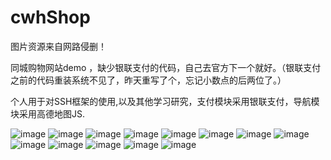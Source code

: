 # cwhShop
图片资源来自网路侵删！  

同城购物网站demo ，缺少银联支付的代码，自己去官方下一个就好。（银联支付之前的代码重装系统不见了，昨天重写了个，忘记小数点的后两位了。）  

个人用于对SSH框架的使用,以及其他学习研究，支付模块采用银联支付，导航模块采用高德地图JS.
  
  

![image](https://github.com/William-Chen94/cwhShop/blob/master/introduce%20my%20project/%E9%A1%B9%E7%9B%AE1.jpg)
![image](https://github.com/William-Chen94/cwhShop/blob/master/introduce%20my%20project/%E9%A1%B9%E7%9B%AE2.jpg)
![image](https://github.com/William-Chen94/cwhShop/blob/master/introduce%20my%20project/%E9%A1%B9%E7%9B%AE3.jpg)
![image](https://github.com/William-Chen94/cwhShop/blob/master/introduce%20my%20project/%E9%A1%B9%E7%9B%AE4.jpg)
![image](https://github.com/William-Chen94/cwhShop/blob/master/introduce%20my%20project/%E9%A1%B9%E7%9B%AE5.jpg)
![image](https://github.com/William-Chen94/cwhShop/blob/master/introduce%20my%20project/%E9%A1%B9%E7%9B%AE6.jpg)
![image](https://github.com/William-Chen94/cwhShop/blob/master/introduce%20my%20project/%E9%A1%B9%E7%9B%AE7.jpg)
![image](https://github.com/William-Chen94/cwhShop/blob/master/introduce%20my%20project/%E9%A1%B9%E7%9B%AE8.jpg)
![image](https://github.com/William-Chen94/cwhShop/blob/master/introduce%20my%20project/%E9%A1%B9%E7%9B%AE9.jpg)
![image](https://github.com/William-Chen94/cwhShop/blob/master/introduce%20my%20project/%E9%A1%B9%E7%9B%AE10.jpg)
![image](https://github.com/William-Chen94/cwhShop/blob/master/introduce%20my%20project/%E9%A1%B9%E7%9B%AE11.jpg)
![image](https://github.com/William-Chen94/cwhShop/blob/master/introduce%20my%20project/%E9%A1%B9%E7%9B%AE12.jpg)
![image](https://github.com/William-Chen94/cwhShop/blob/master/introduce%20my%20project/%E9%A1%B9%E7%9B%AE13.jpg)


